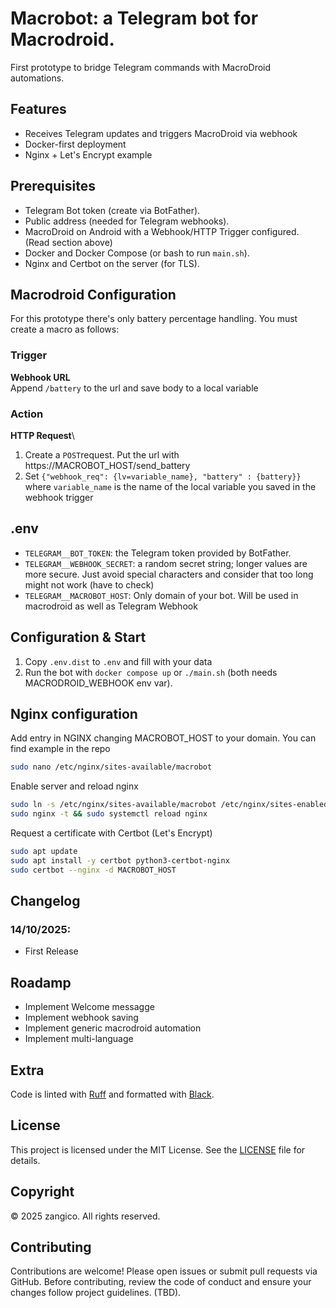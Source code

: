 # Macrobot: a Telegram bot for Macrodroid.
First prototype to bridge Telegram commands with MacroDroid automations.

## Features
- Receives Telegram updates and triggers MacroDroid via webhook
- Docker-first deployment
- Nginx + Let's Encrypt example

## Prerequisites
- Telegram Bot token (create via BotFather).
- Public address (needed for Telegram webhooks).
- MacroDroid on Android with a Webhook/HTTP Trigger configured. (Read section above)
- Docker and Docker Compose (or bash to run `main.sh`).
- Nginx and Certbot on the server (for TLS).

## Macrodroid Configuration
For this prototype there's only battery percentage handling.
You must create a macro as follows:

### Trigger
**Webhook URL**\
Append `/battery` to the url and save body to a local variable

### Action
**HTTP Request**\
1. Create a `POST`request. Put the url with https://MACROBOT_HOST/send_battery
2. Set `{"webhook_req": {lv=variable_name}, "battery" : {battery}}` where `variable_name` is the name of the local variable you saved in the webhook trigger

## .env
- `TELEGRAM__BOT_TOKEN`: the Telegram token provided by BotFather.
- `TELEGRAM__WEBHOOK_SECRET`: a random secret string; longer values are more secure. Just avoid special characters and consider that too long might not work (have to check)
 - `TELEGRAM__MACROBOT_HOST`: Only domain of your bot. Will be used in macrodroid as well as Telegram Webhook

## Configuration & Start
1. Copy `.env.dist` to `.env` and fill with your data
2. Run the bot with `docker compose up` or `./main.sh` (both needs MACRODROID_WEBHOOK env var).

## Nginx configuration
Add entry in NGINX changing MACROBOT_HOST to your domain. You can find example in the repo
```bash
sudo nano /etc/nginx/sites-available/macrobot
```

Enable server and reload nginx
```bash
sudo ln -s /etc/nginx/sites-available/macrobot /etc/nginx/sites-enabled
sudo nginx -t && sudo systemctl reload nginx
```

Request a certificate with Certbot (Let's Encrypt)
```bash
sudo apt update
sudo apt install -y certbot python3-certbot-nginx
sudo certbot --nginx -d MACROBOT_HOST
```

## Changelog
### 14/10/2025:
 - First Release

## Roadamp
 - Implement Welcome messagge
 - Implement webhook saving
 - Implement generic macrodroid automation
 - Implement multi-language

## Extra
Code is linted with [Ruff](https://github.com/astral-sh/ruff) and formatted with [Black](https://github.com/psf/black).

## License

This project is licensed under the MIT License. See the [LICENSE](./LICENSE) file for details.

## Copyright

&copy; 2025 zangico. All rights reserved.

## Contributing

Contributions are welcome! Please open issues or submit pull requests via GitHub. Before contributing, review the code of conduct and ensure your changes follow project guidelines. (TBD).

